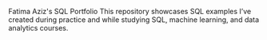 Fatima Aziz's SQL Portfolio
This repository showcases SQL examples I’ve created during practice and while studying SQL, machine learning, and data analytics courses.
